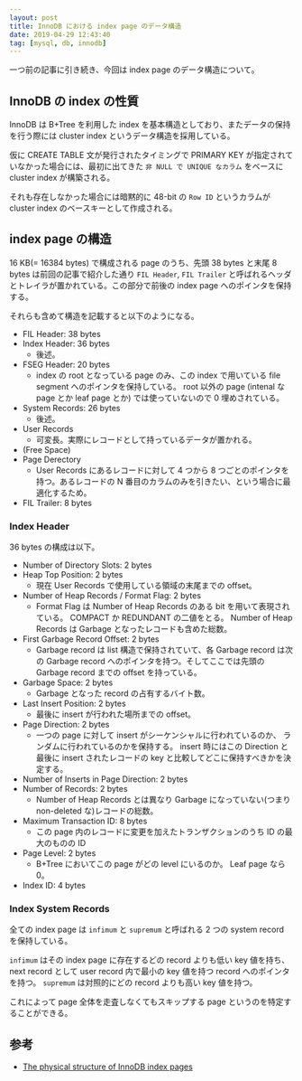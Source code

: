 ```yaml
---
layout: post
title: InnoDB における index page のデータ構造
date: 2019-04-29 12:43:40
tag: [mysql, db, innodb]
---
```


一つ前の記事に引き続き、今回は index page のデータ構造について。

## InnoDB の index の性質

InnoDB は B+Tree を利用した index を基本構造としており、またデータの保持を行う際には cluster index というデータ構造を採用している。

仮に CREATE TABLE 文が発行されたタイミングで PRIMARY KEY が指定されていなかった場合には、最初に出てきた `非 NULL で UNIQUE なカラム` をベースに cluster index が構築される。

それも存在しなかった場合には暗黙的に 48-bit の `Row ID` というカラムが cluster index のベースキーとして作成される。

## index page の構造

16 KB(= 16384 bytes) で構成される page のうち、先頭 38 bytes と末尾 8 bytes は前回の記事で紹介した通り `FIL Header`, `FIL Trailer` と呼ばれるヘッダとトレイラが置かれている。この部分で前後の index page へのポインタを保持する。

それらも含めて構造を記載すると以下のようになる。

- FIL Header: 38 bytes
- Index Header: 36 bytes
  - 後述。
- FSEG Header: 20 bytes
  - index の root となっている page のみ、この index で用いている file segment へのポインタを保持している。 root 以外の page (intenal な page とか leaf page とか) では使っていないので 0 埋めされている。
- System Records: 26 bytes
  - 後述。
- User Records
  - 可変長。実際にレコードとして持っているデータが置かれる。
- (Free Space)
- Page Derectory
  - User Records にあるレコードに対して 4 つから 8 つごとのポインタを持つ。あるレコードの N 番目のカラムのみを引きたい、という場合に最適化するため。
- FIL Trailer: 8 bytes

### Index Header

36 bytes の構成は以下。

- Number of Directory Slots: 2 bytes
- Heap Top Position: 2 bytes
  - 現在 User Records で使用している領域の末尾までの offset。
- Number of Heap Records / Format Flag: 2 bytes
  - Format Flag は Number of Heap Records のある bit を用いて表現されている。 COMPACT か REDUNDANT の二値をとる。 Number of Heap Records は Garbage となったレコードも含めた総数。
- First Garbage Record Offset: 2 bytes
  - Garbage record は list 構造で保持されていて、各 Garbage record は次の Garbage record へのポインタを持つ。そしてここでは先頭の Garbage record までの offset を持っている。
- Garbage Space: 2 bytes
  - Garbage となった record の占有するバイト数。
- Last Insert Position: 2 bytes
  - 最後に insert が行われた場所までの offset。
- Page Direction: 2 bytes
  - 一つの page に対して insert がシーケンシャルに行われているのか、 ランダムに行われているのかを保持する。 insert 時にはこの Direction と最後に insert されたレコードの key と比較してどこに保持すべきかを決定する。
- Number of Inserts in Page Direction: 2 bytes
- Number of Records: 2 bytes
  - Number of Heap Records とは異なり Garbage になっていない(つまり non-deleted な)レコードの総数。
- Maximum Transaction ID: 8 bytes
  - この page 内のレコードに変更を加えたトランザクションのうち ID の最大のものの ID
- Page Level: 2 bytes
  - B+Tree においてこの page がどの level にいるのか。 Leaf page なら 0。
- Index ID: 4 bytes

### Index System Records

全ての index page は `infimum` と `supremum` と呼ばれる 2 つの system record を保持している。

`infimum` はその index page に存在するどの record よりも低い key 値を持ち、next record として user record 内で最小の key 値を持つ record へのポインタを持つ。 `supremum` は対照的にどの record よりも高い key 値を持つ。

これによって page 全体を走査しなくてもスキップする page というのを特定することができる。


## 参考
- [The physical structure of InnoDB index pages](https://blog.jcole.us/2013/01/07/the-physical-structure-of-innodb-index-pages/)
